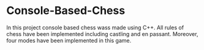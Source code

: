 # Console-Based-Chess
In this project console based chess wass made using C++. All rules of chess have been implemented including castling and en passant. Moreover, four modes have been implemented in this game.
